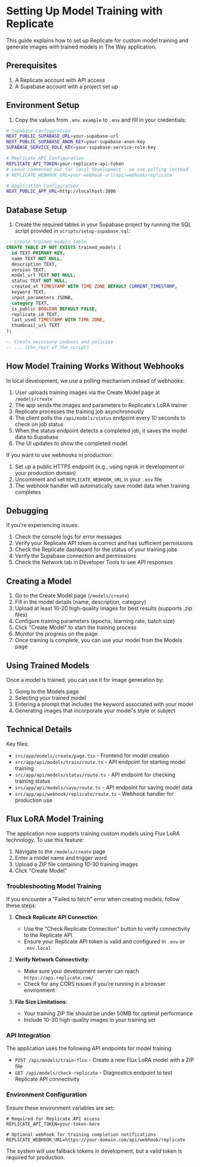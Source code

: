 # Setting Up Model Training with Replicate

This guide explains how to set up Replicate for custom model training and generate images with trained models in The Way application.

## Prerequisites

1. A Replicate account with API access
2. A Supabase account with a project set up

## Environment Setup

1. Copy the values from `.env.example` to `.env` and fill in your credentials:

```bash
# Supabase Configuration
NEXT_PUBLIC_SUPABASE_URL=your-supabase-url
NEXT_PUBLIC_SUPABASE_ANON_KEY=your-supabase-anon-key
SUPABASE_SERVICE_ROLE_KEY=your-supabase-service-role-key

# Replicate API Configuration
REPLICATE_API_TOKEN=your-replicate-api-token
# Leave commented out for local development - we use polling instead
# REPLICATE_WEBHOOK_URL=your-webhook-url/api/webhook/replicate

# Application Configuration
NEXT_PUBLIC_APP_URL=http://localhost:3006
```

## Database Setup

1. Create the required tables in your Supabase project by running the SQL script provided in `scripts/setup-supabase.sql`:

```sql
-- Create trained_models table
CREATE TABLE IF NOT EXISTS trained_models (
  id TEXT PRIMARY KEY,
  name TEXT NOT NULL,
  description TEXT,
  version TEXT,
  model_url TEXT NOT NULL,
  status TEXT NOT NULL,
  created_at TIMESTAMP WITH TIME ZONE DEFAULT CURRENT_TIMESTAMP,
  keyword TEXT,
  input_parameters JSONB,
  category TEXT,
  is_public BOOLEAN DEFAULT FALSE,
  replicate_id TEXT,
  last_used TIMESTAMP WITH TIME ZONE,
  thumbnail_url TEXT
);

-- Create necessary indexes and policies
-- ... (the rest of the script)
```

## How Model Training Works Without Webhooks

In local development, we use a polling mechanism instead of webhooks:

1. User uploads training images via the Create Model page at `/models/create`
2. The app sends the images and parameters to Replicate's LoRA trainer
3. Replicate processes the training job asynchronously
4. The client polls the `/api/models/status` endpoint every 10 seconds to check on job status
5. When the status endpoint detects a completed job, it saves the model data to Supabase
6. The UI updates to show the completed model

If you want to use webhooks in production:

1. Set up a public HTTPS endpoint (e.g., using ngrok in development or your production domain)
2. Uncomment and set `REPLICATE_WEBHOOK_URL` in your `.env` file
3. The webhook handler will automatically save model data when training completes

## Debugging

If you're experiencing issues:

1. Check the console logs for error messages
2. Verify your Replicate API token is correct and has sufficient permissions
3. Check the Replicate dashboard for the status of your training jobs
4. Verify the Supabase connection and permissions
5. Check the Network tab in Developer Tools to see API responses

## Creating a Model 

1. Go to the Create Model page (`/models/create`)
2. Fill in the model details (name, description, category)
3. Upload at least 10-20 high-quality images for best results (supports .zip files)
4. Configure training parameters (epochs, learning rate, batch size)
5. Click "Create Model" to start the training process
6. Monitor the progress on the page
7. Once training is complete, you can use your model from the Models page

## Using Trained Models

Once a model is trained, you can use it for image generation by:

1. Going to the Models page
2. Selecting your trained model
3. Entering a prompt that includes the keyword associated with your model
4. Generating images that incorporate your model's style or subject

## Technical Details

Key files:
- `src/app/models/create/page.tsx` - Frontend for model creation
- `src/app/api/models/train/route.ts` - API endpoint for starting model training
- `src/app/api/models/status/route.ts` - API endpoint for checking training status
- `src/app/api/models/save/route.ts` - API endpoint for saving model data
- `src/app/api/webhook/replicate/route.ts` - Webhook handler for production use 

## Flux LoRA Model Training

The application now supports training custom models using Flux LoRA technology. To use this feature:

1. Navigate to the `/models/create` page
2. Enter a model name and trigger word
3. Upload a ZIP file containing 10-30 training images
4. Click "Create Model"

### Troubleshooting Model Training

If you encounter a "Failed to fetch" error when creating models, follow these steps:

1. **Check Replicate API Connection**:
   - Use the "Check Replicate Connection" button to verify connectivity to the Replicate API
   - Ensure your Replicate API token is valid and configured in `.env` or `.env.local`

2. **Verify Network Connectivity**:
   - Make sure your development server can reach `https://api.replicate.com/`
   - Check for any CORS issues if you're running in a browser environment

3. **File Size Limitations**:
   - Your training ZIP file should be under 50MB for optimal performance
   - Include 10-30 high-quality images in your training set

### API Integration

The application uses the following API endpoints for model training:

- `POST /api/models/train-flux` - Create a new Flux LoRA model with a ZIP file
- `GET /api/models/check-replicate` - Diagnostics endpoint to test Replicate API connectivity

### Environment Configuration

Ensure these environment variables are set:

```
# Required for Replicate API access
REPLICATE_API_TOKEN=your-token-here

# Optional webhook for training completion notifications
REPLICATE_WEBHOOK_URL=https://your-domain.com/api/webhook/replicate
```

The system will use fallback tokens in development, but a valid token is required for production. 